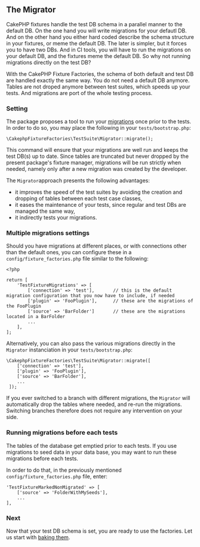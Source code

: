 ## The Migrator

CakePHP fixtures handle the test DB schema in a parallel manner to the default DB. On the one hand you will write migrations for your defautl DB. And on the other hand you either hard coded describe the schema structure in your fixtures, or meme the default DB. The later is simpler, but it forces you to have two DBs. And in CI tools, you will have to run the migrations on your default DB, and the fixtures meme the default DB. So why not running migrations directly on the test DB?

With the CakePHP Fixture Factories, the schema of both default and test DB are handled exactly the same way. You do not need a default DB anymore. Tables are not droped anymore between test suites, which speeds up your tests. And migrations are port of the whole testing process.

### Setting 

The package proposes a tool to run your [migrations](https://book.cakephp.org/migrations/3/en/index.html) once prior to the tests. In order to do so,
you may place the following in your `tests/bootstrap.php`:
```$xslt
\CakephpFixtureFactories\TestSuite\Migrator::migrate();
```
This command will ensure that your migrations are well run and keeps the test DB(s) up to date. Since tables are truncated but never dropped by the present package's fixture manager, migrations will be run strictly when needed, namely only after a new migration was created by the developer.

The `Migrator`approach presents the following advantages:
* it improves the speed of the test suites by avoiding the creation and dropping of tables between each test case classes,
* it eases the maintenance of your tests, since regular and test DBs are managed the same way,
* it indirectly tests your migrations.

### Multiple migrations settings

Should you have migrations at different places, or with connections other than the default ones, you can configure these in a `config/fixture_factories.php` file similar to the following:
```$xslt
<?php

return [   
    'TestFixtureMigrations' => [
        ['connection' => 'test'],       // this is the default migration configuration that you now have to include, if needed
        ['plugin' => 'FooPlugin'],      // these are the migrations of the FooPlugin
        ['source' => 'BarFolder']       // these are the migrations located in a BarFolder
        ...
    ],
];
```

Alternatively, you can also pass the various migrations directly in the `Migrator` instanciation in your `tests/bootstrap.php`:
```$xslt
\CakephpFixtureFactories\TestSuite\Migrator::migrate([
    ['connection' => 'test'],       
    ['plugin' => 'FooPlugin'],      
    ['source' => 'BarFolder'],
    ...
 ]);
```

If you ever switched to a branch with different migrations, the `Migrator` will automatically drop the tables where needed, and re-run the migrations. Switching branches therefore
does not require any intervention on your side.

### Running migrations before each tests

The tables of the database get emptied prior to each tests. If you use migrations to seed data in your data base, you may want to run these migrations before each tests.

In order to do that, in the previously mentioned `config/fixture_factories.php` file, enter:

```
'TestFixtureMarkedNonMigrated' => [
    ['source' => 'FolderWithMySeeds'],
    ...
], 
```  

### Next

Now that your test DB schema is set, you are ready to use the factories. Let us start with [baking them](bake.md).

